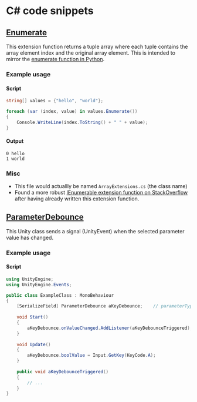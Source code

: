 # C# code snippets

## [Enumerate](Enumerate.cs)

This extension function returns a tuple array where each tuple contains the array element index and the original array element. This is intended to mirror the [enumerate function in Python](https://docs.python.org/3/library/functions.html?highlight=enumerate#enumerate).

### Example usage

#### Script

```cs
string[] values = {"hello", "world"};

foreach (var (index, value) in values.Enumerate())
{
    Console.WriteLine(index.ToString() + " " + value);
}
```

#### Output

```
0 hello
1 world
```

### Misc

- This file would actuallly be named `ArrayExtensions.cs` (the class name)
- Found a more robust [IEnumerable extension function on StackOverflow](https://stackoverflow.com/a/45239105) after having already written this extension function.

## [ParameterDebounce](ParameterDebounce.cs)

This Unity class sends a signal (UnityEvent) when the selected parameter value has changed.

### Example usage

#### Script

```cs
using UnityEngine;
using UnityEngine.Events;

public class ExampleClass : MonoBehaviour
{
    [SerializeField] ParameterDebounce aKeyDebounce;    // parameterType = ParameterType.Bool
    
    void Start()
    {
        aKeyDebounce.onValueChanged.AddListener(aKeyDebounceTriggered); // Otherwise assigned in inspector
    }
    
    void Update()
    {
        aKeyDebounce.boolValue = Input.GetKey(KeyCode.A);
    }
    
    public void aKeyDebounceTriggered()
    {
        // ...
    }
}
```
